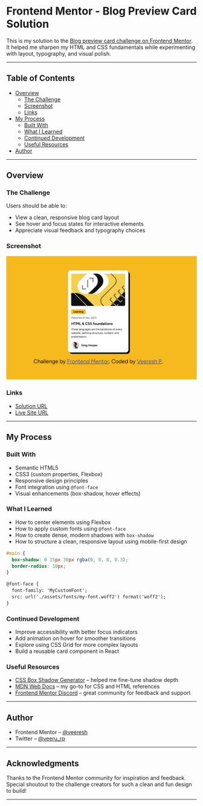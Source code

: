 
# Frontend Mentor - Blog Preview Card Solution

This is my solution to the [Blog preview card challenge on Frontend Mentor](https://www.frontendmentor.io/challenges/blog-preview-card-ckPaj01IcS). It helped me sharpen my HTML and CSS fundamentals while experimenting with layout, typography, and visual polish.

---

## Table of Contents

- [Overview](#overview)
  - [The Challenge](#the-challenge)
  - [Screenshot](#screenshot)
  - [Links](#links)
- [My Process](#my-process)
  - [Built With](#built-with)
  - [What I Learned](#what-i-learned)
  - [Continued Development](#continued-development)
  - [Useful Resources](#useful-resources)
- [Author](#author)

---

## Overview

### The Challenge

Users should be able to:

- View a clean, responsive blog card layout
- See hover and focus states for interactive elements
- Appreciate visual feedback and typography choices

### Screenshot

![Screenshot of my solution](./assets/solution/image.png)


### Links

- [Solution URL](https://github.com/Veereshp984/Blog-preview-card)
- [Live Site URL](https://veereshp984.github.io/Blog-preview-card/)

---

## My Process

### Built With

- Semantic HTML5
- CSS3 (custom properties, Flexbox)
- Responsive design principles
- Font integration using `@font-face`
- Visual enhancements (box-shadow, hover effects)

### What I Learned

- How to center elements using Flexbox
- How to apply custom fonts using `@font-face`
- How to create dense, modern shadows with `box-shadow`
- How to structure a clean, responsive layout using mobile-first design

```css
#main {
  box-shadow: 0 15px 30px rgba(0, 0, 0, 0.3);
  border-radius: 10px;
}
```

```html
@font-face {
  font-family: 'MyCustomFont';
  src: url('./assets/fonts/my-font.woff2') format('woff2');
}
```

### Continued Development

- Improve accessibility with better focus indicators
- Add animation on hover for smoother transitions
- Explore using CSS Grid for more complex layouts
- Build a reusable card component in React

### Useful Resources

- [CSS Box Shadow Generator](https://cssmash.com/css-box-shadow-generator) – helped me fine-tune shadow depth
- [MDN Web Docs](https://developer.mozilla.org/en-US/) – my go-to for CSS and HTML references
- [Frontend Mentor Discord](https://discord.gg/frontendmentor) – great community for feedback and support

---

## Author
- Frontend Mentor – [@veeresh](https://www.frontendmentor.io/profile/Veereshp984)
- Twitter – [@veeru_rp](https://x.com/veeru_rp)

---

## Acknowledgments

Thanks to the Frontend Mentor community for inspiration and feedback. Special shoutout to the challenge creators for such a clean and fun design to build!

---

